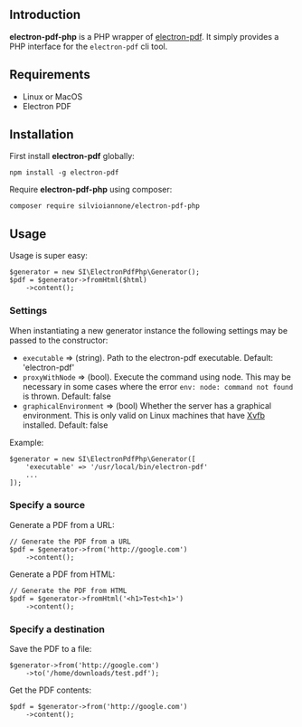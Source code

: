 ## Introduction

**electron-pdf-php** is a PHP wrapper of [electron-pdf](https://github.com/fraserxu/electron-pdf).
It simply provides a PHP interface for the `electron-pdf` cli tool.

## Requirements

- Linux or MacOS
- Electron PDF

## Installation

First install **electron-pdf** globally:

    npm install -g electron-pdf
    
Require **electron-pdf-php** using composer:

    composer require silvioiannone/electron-pdf-php
    
## Usage

Usage is super easy:

    $generator = new SI\ElectronPdfPhp\Generator();
    $pdf = $generator->fromHtml($html)
        ->content();
        
### Settings

When instantiating a new generator instance the following settings may be passed to the constructor:

- `executable` => (string). Path to the electron-pdf executable. Default: 'electron-pdf'
- `proxyWithNode` => (bool). Execute the command using node. This may be necessary in some cases 
   where the error `env: node: command not found` is thrown. Default: false
- `graphicalEnvironment` => (bool) Whether the server has a graphical environment. This is only
   valid on Linux machines that have 
   [Xvfb](https://www.x.org/archive/X11R7.6/doc/man/man1/Xvfb.1.xhtml) installed. Default: false

Example:

    $generator = new SI\ElectronPdfPhp\Generator([
        'executable' => '/usr/local/bin/electron-pdf'
        ...
    ]);
   
### Specify a source

Generate a PDF from a URL:
    
    // Generate the PDF from a URL
    $pdf = $generator->from('http://google.com')
        ->content();
        
Generate a PDF from HTML:

    // Generate the PDF from HTML
    $pdf = $generator->fromHtml('<h1>Test<h1>')
        ->content();

### Specify a destination

Save the PDF to a file:

    $generator->from('http://google.com')
        ->to('/home/downloads/test.pdf');

Get the PDF contents:

    $pdf = $generator->from('http://google.com')
        ->content();
